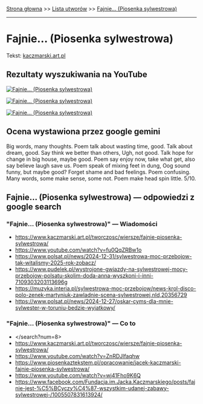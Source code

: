 [Strona głowna](../index.md) >> [Lista utworów](../list.md) >> [Fajnie… (Piosenka sylwestrowa)](156.md)

---

# Fajnie… (Piosenka sylwestrowa)

Tekst: [kaczmarski.art.pl](https://www.kaczmarski.art.pl/tworczosc/wiersze/fajnie-piosenka-sylwestrowa/)

## Rezultaty wyszukiwania na YouTube

[![Fajnie… (Piosenka sylwestrowa)](http://img.youtube.com/vi/ZnRDJlfaqhw/0.jpg)](https://www.youtube.com/watch?v=ZnRDJlfaqhw "Jacek Kaczmarski - Fajnie... Piosenka sylwestrowa - YouTube")

[![Fajnie… (Piosenka sylwestrowa)](http://img.youtube.com/vi/fu0QqZRBw1o/0.jpg)](https://www.youtube.com/watch?v=fu0QqZRBw1o "Fajnie... Piosenka sylwestrowa - Jacek Kaczmarski TEKST - YouTube")

[![Fajnie… (Piosenka sylwestrowa)](http://img.youtube.com/vi/2Tqf3a1_PLI/0.jpg)](https://www.youtube.com/watch?v=2Tqf3a1_PLI "Jacek Kaczmarski - Szulerzy - YouTube")

## Ocena wystawiona przez google gemini

Big words, many thoughts. Poem talk about wasting time, good. Talk about dream, good. Say think we better than others, Ugh, not good. Talk hope for change in big house, maybe good. Poem say enjoy now, take what get, also say believe laugh save us. Poem speak of mixing feet in dung, Oog sound funny, but maybe good? Forget shame and bad feelings. Poem confusing. Many words, some make sense, some not. Poem make head spin little. 5/10.


## Fajnie… (Piosenka sylwestrowa) — odpowiedzi z google search

### "Fajnie… (Piosenka sylwestrowa)" — Wiadomości

 - <https://www.kaczmarski.art.pl/tworczosc/wiersze/fajnie-piosenka-sylwestrowa/>
 - <https://www.youtube.com/watch?v=fu0QqZRBw1o>
 - <https://www.polsat.pl/news/2024-12-31/sylwestrowa-moc-przebojow-tak-witalismy-2025-rok-zobacz/>
 - <https://www.pudelek.pl/wystrojone-gwiazdy-na-sylwestrowej-mocy-przebojow-polsatu-skolim-doda-anna-wyszkoni-i-inni-7109303203113696g>
 - <https://muzyka.interia.pl/sylwestrowa-moc-przebojow/news-krol-disco-polo-zenek-martyniuk-zawladnie-scena-sylwestrowej,nId,20356729>
 - <https://www.polsat.pl/news/2024-12-27/oskar-cyms-dla-mnie-sylwester-w-toruniu-bedzie-wyjatkowy/>

### "Fajnie… (Piosenka sylwestrowa)" — Co to

 - </search?num=8>
 - <https://www.kaczmarski.art.pl/tworczosc/wiersze/fajnie-piosenka-sylwestrowa/>
 - <https://www.youtube.com/watch?v=ZnRDJlfaqhw>
 - <https://www.piosenkaztekstem.pl/opracowanie/jacek-kaczmarski-fajnie-piosenka-sylwestrowa/>
 - <https://www.youtube.com/watch?v=wj41Fho9K6Q>
 - <https://www.facebook.com/Fundacja.im.Jacka.Kaczmarskiego/posts/fajnie-jest-%C5%BCyczy%C4%87-wszystkim-udanej-zabawy-sylwestrowej-/1005507831613924/>

